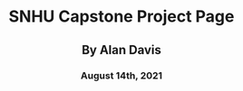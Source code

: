 <h1 style="text-align:center;"> SNHU Capstone Project Page </h1>
<h2 style="text-align:center;"> By Alan Davis </h2>
<h3 style="text-align:center;"> August 14th, 2021 </h3>

